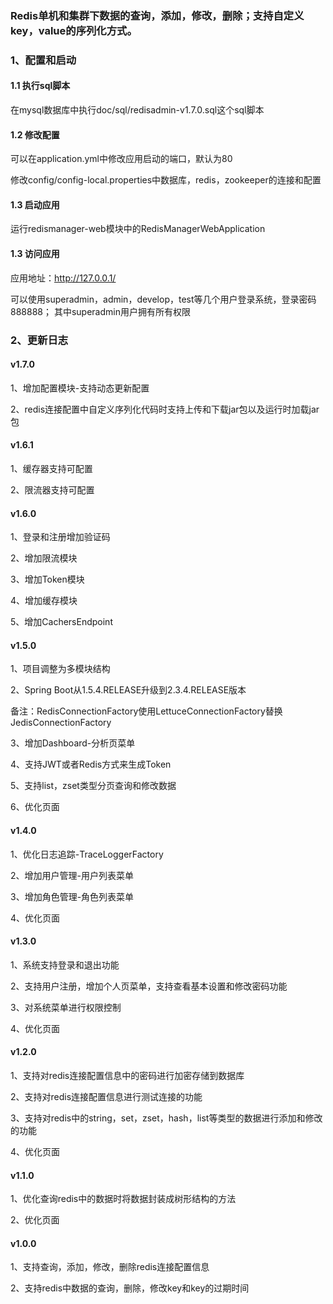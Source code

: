 ### Redis单机和集群下数据的查询，添加，修改，删除；支持自定义key，value的序列化方式。

### 1、配置和启动

#### 1.1 执行sql脚本

在mysql数据库中执行doc/sql/redisadmin-v1.7.0.sql这个sql脚本

#### 1.2 修改配置

可以在application.yml中修改应用启动的端口，默认为80

修改config/config-local.properties中数据库，redis，zookeeper的连接和配置

#### 1.3 启动应用

运行redismanager-web模块中的RedisManagerWebApplication

#### 1.3 访问应用

应用地址：http://127.0.0.1/

可以使用superadmin，admin，develop，test等几个用户登录系统，登录密码888888；
其中superadmin用户拥有所有权限

### 2、更新日志

#### v1.7.0

1、增加配置模块-支持动态更新配置

2、redis连接配置中自定义序列化代码时支持上传和下载jar包以及运行时加载jar包

#### v1.6.1

1、缓存器支持可配置

2、限流器支持可配置

#### v1.6.0

1、登录和注册增加验证码

2、增加限流模块

3、增加Token模块

4、增加缓存模块

5、增加CachersEndpoint

#### v1.5.0

1、项目调整为多模块结构

2、Spring Boot从1.5.4.RELEASE升级到2.3.4.RELEASE版本<br/>

备注：RedisConnectionFactory使用LettuceConnectionFactory替换JedisConnectionFactory

3、增加Dashboard-分析页菜单

4、支持JWT或者Redis方式来生成Token

5、支持list，zset类型分页查询和修改数据

6、优化页面

#### v1.4.0

1、优化日志追踪-TraceLoggerFactory

2、增加用户管理-用户列表菜单

3、增加角色管理-角色列表菜单

4、优化页面

#### v1.3.0

1、系统支持登录和退出功能

2、支持用户注册，增加个人页菜单，支持查看基本设置和修改密码功能

3、对系统菜单进行权限控制

4、优化页面

#### v1.2.0

1、支持对redis连接配置信息中的密码进行加密存储到数据库

2、支持对redis连接配置信息进行测试连接的功能
 
3、支持对redis中的string，set，zset，hash，list等类型的数据进行添加和修改的功能
 
4、优化页面

#### v1.1.0

1、优化查询redis中的数据时将数据封装成树形结构的方法

2、优化页面

#### v1.0.0

1、支持查询，添加，修改，删除redis连接配置信息

2、支持redis中数据的查询，删除，修改key和key的过期时间